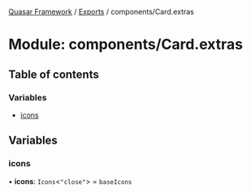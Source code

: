 [Quasar Framework](../index.md) / [Exports](../modules.md) / components/Card.extras

# Module: components/Card.extras

## Table of contents

### Variables

- [icons](components_Card_extras.md#icons)

## Variables

### icons

• **icons**: `Icons`<``"close"``\> = `baseIcons`
